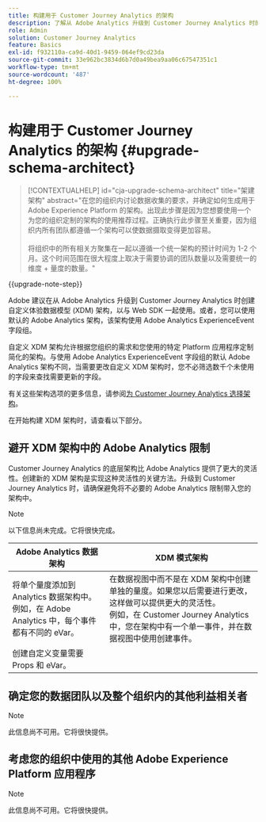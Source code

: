 ```yaml
---
title: 构建用于 Customer Journey Analytics 的架构
description: 了解从 Adobe Analytics 升级到 Customer Journey Analytics 时的推荐路径
role: Admin
solution: Customer Journey Analytics
feature: Basics
exl-id: f932110a-ca9d-40d1-9459-064ef9cd23da
source-git-commit: 33e962bc3834d6b7d0a49bea9aa06c67547351c1
workflow-type: tm+mt
source-wordcount: '487'
ht-degree: 100%

---
```


# 构建用于 Customer Journey Analytics 的架构 {#upgrade-schema-architect}

<!-- markdownlint-disable MD034 -->

>[!CONTEXTUALHELP]
>id="cja-upgrade-schema-architect"
>title="架建架构"
>abstract="在您的组织内讨论数据收集的要求，并确定如何生成用于 Adobe Experience Platform 的架构。出现此步骤是因为您想要使用一个为您的组织定制的架构的使用推荐过程。正确执行此步骤至关重要，因为组织内所有团队都遵循一个架构可以使数据摄取变得更加容易。<br><br>将组织中的所有相关方聚集在一起以遵循一个统一架构的预计时间为 1-2 个月。这个时间范围在很大程度上取决于需要协调的团队数量以及需要统一的维度 + 量度的数量。"

<!-- markdownlint-enable MD034 -->

{{upgrade-note-step}}

Adobe 建议在从 Adobe Analytics 升级到 Customer Journey Analytics 时创建自定义体验数据模型 (XDM) 架构，以与 Web SDK 一起使用。或者，您可以使用默认的 Adobe Analytics 架构，该架构使用 Adobe Analytics ExperienceEvent 字段组。

自定义 XDM 架构允许根据您组织的需求和您使用的特定 Platform 应用程序定制简化的架构。与使用 Adobe Analytics ExperienceEvent 字段组的默认 Adobe Analytics 架构不同，当需要更改自定义 XDM 架构时，您不必筛选数千个未使用的字段来查找需要更新的字段。

有关这些架构选项的更多信息，请参阅[为 Customer Journey Analytics 选择架构](/help/getting-started/cja-upgrade/cja-upgrade-schema-existing.md)。

在开始构建 XDM 架构时，请查看以下部分。

## 避开 XDM 架构中的 Adobe Analytics 限制

 Customer Journey Analytics 的底层架构比 Adobe Analytics 提供了更大的灵活性。创建新的 XDM 架构是实现这种灵活性的关键方法。升级到 Customer Journey Analytics 时，请确保避免将不必要的 Adobe Analytics 限制带入您的架构中。

>[!NOTE]
>
>以下信息尚未完成。它将很快完成。

| Adobe Analytics 数据架构 | XDM 模式架构 |
|---------|----------|
| 将单个量度添加到 Analytics 数据架构中。<br/>例如，在 Adobe Analytics 中，每个事件都有不同的 eVar。 | 在数据视图中而不是在 XDM 架构中创建单独的量度。如果您以后需要进行更改，这样做可以提供更大的灵活性。<br/>例如，在 Customer Journey Analytics 中，您在架构中有一个单一事件，并在数据视图中使用创建事件。 |
| 创建自定义变量需要 Props 和 eVar。 |  |

## 确定您的数据团队以及整个组织内的其他利益相关者

>[!NOTE]
>
>此信息尚不可用。它将很快提供。

## 考虑您的组织中使用的其他 Adobe Experience Platform 应用程序

>[!NOTE]
>
>此信息尚不可用。它将很快提供。
